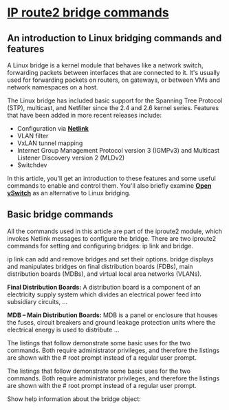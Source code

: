# **[IP route2 bridge commands](https://developers.redhat.com/articles/2022/04/06/introduction-linux-bridging-commands-and-features)**

## An introduction to Linux bridging commands and features

A Linux bridge is a kernel module that behaves like a network switch, forwarding packets between interfaces that are connected to it. It's usually used for forwarding packets on routers, on gateways, or between VMs and network namespaces on a host.

The Linux bridge has included basic support for the Spanning Tree Protocol (STP), multicast, and Netfilter since the 2.4 and 2.6 kernel series. Features that have been added in more recent releases include:

- Configuration via **[Netlink](https://man7.org/linux/man-pages/man7/netlink.7.html)**
- VLAN filter
- VxLAN tunnel mapping
- Internet Group Management Protocol version 3 (IGMPv3) and Multicast Listener Discovery version 2 (MLDv2)
- Switchdev

In this article, you'll get an introduction to these features and some useful commands to enable and control them. You'll also briefly examine **[Open vSwitch](https://www.openvswitch.org/)** as an alternative to Linux bridging.

## Basic bridge commands

All the commands used in this article are part of the iproute2 module, which invokes Netlink messages to configure the bridge. There are two iproute2 commands for setting and configuring bridges: ip link and bridge.

ip link can add and remove bridges and set their options. bridge displays and manipulates bridges on final distribution boards (FDBs), main distribution boards (MDBs), and virtual local area networks (VLANs).

**Final Distribution Boards:** A distribution board is a component of an electricity supply system which divides an electrical power feed into subsidiary circuits, ...

**MDB – Main Distribution Boards:** MDB is a panel or enclosure that houses the fuses, circuit breakers and ground leakage protection units where the electrical energy is used to distribute ...

The listings that follow demonstrate some basic uses for the two commands. Both require administrator privileges, and therefore the listings are shown with the # root prompt instead of a regular user prompt.

The listings that follow demonstrate some basic uses for the two commands. Both require administrator privileges, and therefore the listings are shown with the # root prompt instead of a regular user prompt.

Show help information about the bridge object:
